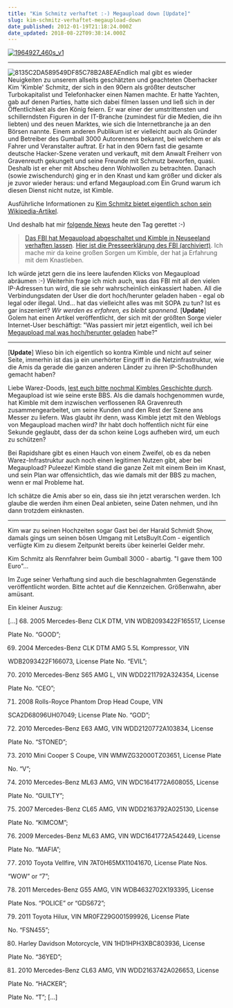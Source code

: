 ```yaml
---
title: "Kim Schmitz verhaftet :-) Megaupload down [Update]"
slug: kim-schmitz-verhaftet-megaupload-down
date_published: 2012-01-19T21:18:24.000Z
date_updated: 2018-08-22T09:38:14.000Z
---
```


[![1964927_460s_v1](//picdump.thafaker.de/2012/01/1964927_460s_v1.jpg)](http://picdump.thafaker.de/2012/01/1964927_460s_v1.jpg)

---
![8135C2DA589549DF85C78B2A8EA](//picdump.thafaker.de/2012/01/8135C2DA589549DF85C78B2A8EA-125x125.jpg)Endlich mal gibt es wieder Neuigkeiten zu unserem allseits geschätzten und geachteten Oberhacker Kim 'Kimble' Schmitz, der sich in den 90ern als größter deutscher Turbokapitalist und Telefonhacker einen Namen machte. Er hatte Yachten, gab auf denen Parties, hatte sich dabei filmen lassen und ließ sich in der Öffentlichkeit als den König feiern. Er war einer der umstrittensten und schillerndsten Figuren in der IT-Branche (zumindest für die Medien, die ihn liebten) und des neuen Marktes, wie sich die Internetbranche ja an den Börsen nannte. Einem anderen Publikum ist er vielleicht auch als Gründer und Betreiber des Gumball 3000 Autorennens bekannt, bei welchem er als Fahrer und Veranstalter auftrat. Er hat in den 90ern fast die gesamte deutsche Hacker-Szene veraten und verkauft, mit dem Anwalt Freiherr von Gravenreuth gekungelt und seine Freunde mit Schmutz beworfen, quasi. Deshalb ist er eher mit Abscheu denn Wohlwollen zu betrachten. Danach (sowie zwischendurch) ging er in den Knast und kam größer und dicker als je zuvor wieder heraus: und erfand Megaupload.com Ein Grund warum ich diesen Dienst nicht nutze, ist Kimble.

Ausführliche Informationen zu [Kim Schmitz bietet eigentlich schon sein Wikipedia-Artikel](http://de.wikipedia.org/wiki/Kim_Schmitz).

Und deshalb hat mir [folgende News](http://blog.fefe.de/?ts=b1e640ed) heute den Tag gerettet :-)

> [Das FBI hat Megaupload abgeschaltet und Kimble in Neuseeland verhaften lassen](http://blog.fefe.de/?ts=b1e640ed). [Hier ist die Presseerklärung des FBI (archiviert)](http://web.archive.org/web/20120120002809/http://www.fbi.gov/news/pressrel/press-releases/justice-department-charges-leaders-of-megaupload-with-widespread-online-copyright-infringement). Ich mache mir da keine großen Sorgen um Kimble, der hat ja Erfahrung mit dem Knastleben.

Ich würde jetzt gern die ins leere laufenden Klicks von Megaupload abräumen :-) Weiterhin frage ich mich auch, was das FBI mit all den vielen IP-Adressen tun wird, die sie sehr wahrscheinlich einkassiert haben. All die Verbindungsdaten der User die dort hoch/herunter geladen haben - egal ob legal oder illegal. Und... hat das vielleicht alles was mit SOPA zu tun? Ist es gar inszeniert? *Wir werden es erfahren, es bleibt spannend.*
[**Update**] Golem hat einen Artikel veröffentlicht, der sich mit der größten Sorge vieler Internet-User beschäftigt: "Was passiert mir jetzt eigentlich, weil ich bei [Megaupload mal was hoch/herunter geladen](http://www.golem.de/1201/89214.html) habe?"

---

[**Update**] Wieso bin ich eigentlich so kontra Kimble und nicht auf seiner Seite, immerhin ist das ja ein unerhörter Eingriff in die Netzinfrastruktur, wie die Amis da gerade die ganzen anderen Länder zu ihren IP-Schoßhunden gemacht haben?

Liebe Warez-Doods, [lest euch bitte nochmal Kimbles Geschichte durch](http://www.gulli.com/news/12565-nachruf-guenter-freiherr-von-gravenreuth-2010-02-22). Megaupload ist wie seine erste BBS. Als die damals hochgenommen wurde, hat Kimble mit dem inzwischen verflossenen RA Gravenreuth zusammengearbeitet, um seine Kunden und den Rest der Szene ans Messer zu liefern. Was glaubt ihr denn, wass Kimble jetzt mit den Weblogs von Megaupload machen wird? Ihr habt doch hoffentlich nicht für eine Sekunde geglaubt, dass der da schon keine Logs aufheben wird, um euch zu schützen?

Bei Rapidshare gibt es einen Hauch von einem Zweifel, ob es da neben Warez-Infrastruktur auch noch einen legitimen Nutzen gibt, aber bei Megaupload? Puleeze! Kimble stand die ganze Zeit mit einem Bein im Knast, und sein Plan war offensichtlich, das wie damals mit der BBS zu machen, wenn er mal Probleme hat.

Ich schätze die Amis aber so ein, dass sie ihn jetzt verarschen werden. Ich glaube die werden ihm einen Deal anbieten, seine Daten nehmen, und ihn dann trotzdem einknasten.

---

Kim war zu seinen Hochzeiten sogar Gast bei der Harald Schmidt Show, damals gings um seinen bösen Umgang mit LetsBuyIt.Com - eigentlich verfügte Kim zu diesem Zeitpunkt bereits über keinerlei Gelder mehr.

Kim Schmitz als Rennfahrer beim Gumball 3000 - abartig. "I gave them 100 Euro"...

Im Zuge seiner Verhaftung sind auch die beschlagnahmten Gegenstände veröffentlicht worden. Bitte achtet auf die Kennzeichen. Größenwahn, aber amüsant.

Ein kleiner Auszug:

[...] 68. 2005 Mercedes-Benz CLK DTM, VIN WDB2093422F165517, License

Plate No. “GOOD”;

69. 2004 Mercedes-Benz CLK DTM AMG 5.5L Kompressor, VIN

WDB2093422F166073, License Plate No. “EVIL”;

70. 2010 Mercedes-Benz S65 AMG L, VIN WDD2211792A324354, License

Plate No. “CEO”;

71. 2008 Rolls-Royce Phantom Drop Head Coupe, VIN

SCA2D68096UH07049; License Plate No. “GOD”;

72. 2010 Mercedes-Benz E63 AMG, VIN WDD2120772A103834, License

Plate No. “STONED”;

73. 2010 Mini Cooper S Coupe, VIN WMWZG32000TZ03651, License Plate

No. “V”;

74. 2010 Mercedes-Benz ML63 AMG, VIN WDC1641772A608055, License

Plate No. “GUILTY”;

75. 2007 Mercedes-Benz CL65 AMG, VIN WDD2163792A025130, License

Plate No. “KIMCOM”;

76. 2009 Mercedes-Benz ML63 AMG, VIN WDC1641772A542449, License

Plate No. “MAFIA”;

77. 2010 Toyota Vellfire, VIN 7AT0H65MX11041670, License Plate Nos.

“WOW” or “7”;

78. 2011 Mercedes-Benz G55 AMG, VIN WDB4632702X193395, License

Plate Nos. “POLICE” or “GDS672”;

79. 2011 Toyota Hilux, VIN MR0FZ29G001599926, License Plate

No. “FSN455”;

80. Harley Davidson Motorcycle, VIN 1HD1HPH3XBC803936, License

Plate No. “36YED”;

81. 2010 Mercedes-Benz CL63 AMG, VIN WDD2163742A026653, License

Plate No. “HACKER”;

Plate No. “T”; [...]
